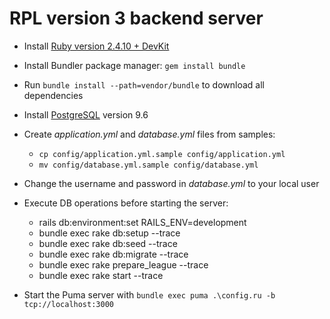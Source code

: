 # RPL version 3 backend server

- Install [Ruby version 2.4.10 + DevKit](https://rubyinstaller.org/downloads/archives/)

- Install Bundler package manager: `gem install bundle`

- Run `bundle install --path=vendor/bundle` to download all dependencies

- Install [PostgreSQL](https://www.postgresql.org/download/) version 9.6

- Create _application.yml_ and _database.yml_ files from samples:

  - `cp config/application.yml.sample config/application.yml`
  - `mv config/database.yml.sample config/database.yml`

- Change the username and password in _database.yml_ to your local user

- Execute DB operations before starting the server:

  - rails db:environment:set RAILS_ENV=development
  - bundle exec rake db:setup --trace
  - bundle exec rake db:seed --trace
  - bundle exec rake db:migrate --trace
  - bundle exec rake prepare_league --trace
  - bundle exec rake start --trace

- Start the Puma server with `bundle exec puma .\config.ru -b tcp://localhost:3000`

<!--  -->
